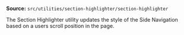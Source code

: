 **Source:** `src/utilities/section-highlighter/section-highlighter`

The Section Highlighter utility updates the style of the Side Navigation based on a users scroll position in the page.